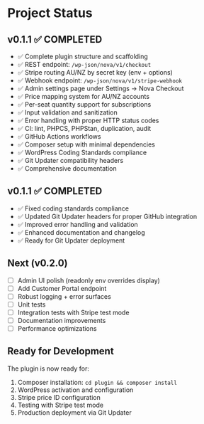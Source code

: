 # Project Status

## v0.1.1 ✅ COMPLETED
- ✅ Complete plugin structure and scaffolding
- ✅ REST endpoint: `/wp-json/nova/v1/checkout`
- ✅ Stripe routing AU/NZ by secret key (env + options)
- ✅ Webhook endpoint: `/wp-json/nova/v1/stripe-webhook`
- ✅ Admin settings page under Settings → Nova Checkout
- ✅ Price mapping system for AU/NZ accounts
- ✅ Per-seat quantity support for subscriptions
- ✅ Input validation and sanitization
- ✅ Error handling with proper HTTP status codes
- ✅ CI: lint, PHPCS, PHPStan, duplication, audit
- ✅ GitHub Actions workflows
- ✅ Composer setup with minimal dependencies
- ✅ WordPress Coding Standards compliance
- ✅ Git Updater compatibility headers
- ✅ Comprehensive documentation

## v0.1.1 ✅ COMPLETED
- ✅ Fixed coding standards compliance
- ✅ Updated Git Updater headers for proper GitHub integration
- ✅ Improved error handling and validation
- ✅ Enhanced documentation and changelog
- ✅ Ready for Git Updater deployment

## Next (v0.2.0)
- [ ] Admin UI polish (readonly env overrides display)
- [ ] Add Customer Portal endpoint
- [ ] Robust logging + error surfaces
- [ ] Unit tests
- [ ] Integration tests with Stripe test mode
- [ ] Documentation improvements
- [ ] Performance optimizations

## Ready for Development
The plugin is now ready for:
1. Composer installation: `cd plugin && composer install`
2. WordPress activation and configuration
3. Stripe price ID configuration
4. Testing with Stripe test mode
5. Production deployment via Git Updater
